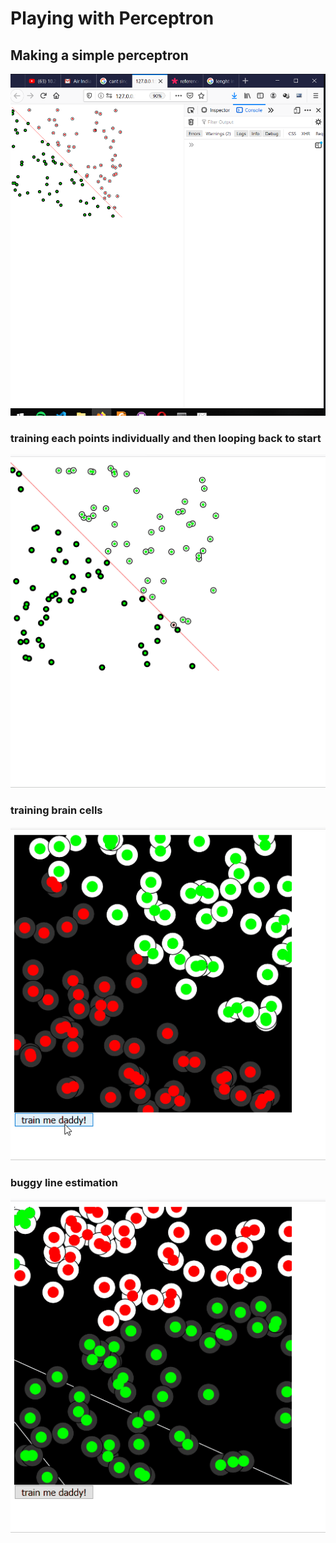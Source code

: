 # Playing with Perceptron

## Making a simple perceptron
![](point.png)

### training each points individually and then looping back to start

![](points.gif)

### training brain cells

![](braincells.gif)

### buggy line estimation
![](lineest.gif)